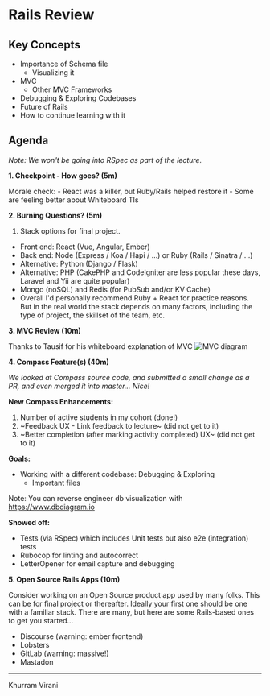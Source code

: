 # Rails Review

## Key Concepts

- Importance of Schema file
  - Visualizing it
- MVC
  - Other MVC Frameworks
- Debugging & Exploring Codebases
- Future of Rails
- How to continue learning with it

## Agenda

_Note: We won't be going into RSpec as part of the lecture._

**1. Checkpoint - How goes? (5m)**

Morale check: - React was a killer, but Ruby/Rails helped restore it - Some are feeling better about Whiteboard TIs

**2. Burning Questions? (5m)**

1. Stack options for final project.

- Front end: React (Vue, Angular, Ember)
- Back end: Node (Express / Koa / Hapi / ...) or Ruby (Rails / Sinatra / ...)
- Alternative: Python (Django / Flask)
- Alternative: PHP (CakePHP and CodeIgniter are less popular these days, Laravel and Yii are quite popular)
- Mongo (noSQL) and Redis (for PubSub and/or KV Cache)
- Overall I'd personally recommend Ruby + React for practice reasons. But in the real world the stack depends on many factors, including the type of project, the skillset of the team, etc.

**3. MVC Review (10m)**

Thanks to Tausif for his whiteboard explanation of MVC
![MVC diagram](https://ci4.googleusercontent.com/proxy/TWN7go8VTG1Tu0bjK3GNGC7T2OvdRfV1-LTHbOUYRX5Hg_KSvBkTTaY=s0-d-e1-ft#https://d.pr/i/ruMoO8+)

**4. Compass Feature(s) (40m)**

_We looked at Compass source code, and submitted a small change as a PR, and even merged it into master... Nice!_

**New Compass Enhancements:**

1. Number of active students in my cohort (done!)
2. ~Feedback UX - Link feedback to lecture~ (did not get to it)
3. ~Better completion (after marking activity completed) UX~ (did not get to it)

**Goals:**

- Working with a different codebase: Debugging & Exploring
  - Important files

Note: You can reverse engineer db visualization with https://www.dbdiagram.io

**Showed off:**

- Tests (via RSpec) which includes Unit tests but also e2e (integration) tests
- Rubocop for linting and autocorrect
- LetterOpener for email capture and debugging

**5. Open Source Rails Apps (10m)**

Consider working on an Open Source product app used by many folks. This can be for final project or thereafter. Ideally your first one should be one with a familiar stack. There are many, but here are some Rails-based ones to get you started...

- Discourse (warning: ember frontend)
- Lobsters
- GitLab (warning: massive!)
- Mastadon

---

Khurram Virani
